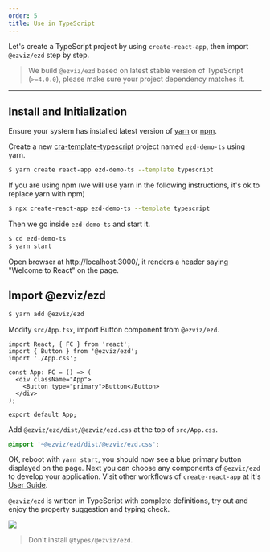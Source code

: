 ```yaml
---
order: 5
title: Use in TypeScript
---
```


Let's create a TypeScript project by using `create-react-app`, then import `@ezviz/ezd` step by step.

> We build `@ezviz/ezd` based on latest stable version of TypeScript (`>=4.0.0`), please make sure your project dependency matches it.

---

## Install and Initialization

Ensure your system has installed latest version of [yarn](https://yarnpkg.com) or [npm](https://www.npmjs.com/).

Create a new [cra-template-typescript](https://github.com/facebook/create-react-app/tree/master/packages/cra-template-typescript) project named `ezd-demo-ts` using yarn.

```bash
$ yarn create react-app ezd-demo-ts --template typescript
```

If you are using npm (we will use yarn in the following instructions, it's ok to replace yarn with npm)

```bash
$ npx create-react-app ezd-demo-ts --template typescript
```

Then we go inside `ezd-demo-ts` and start it.

```bash
$ cd ezd-demo-ts
$ yarn start
```

Open browser at http://localhost:3000/, it renders a header saying "Welcome to React" on the page.

## Import @ezviz/ezd

```bash
$ yarn add @ezviz/ezd
```

Modify `src/App.tsx`, import Button component from `@ezviz/ezd`.

```tsx
import React, { FC } from 'react';
import { Button } from '@ezviz/ezd';
import './App.css';

const App: FC = () => (
  <div className="App">
    <Button type="primary">Button</Button>
  </div>
);

export default App;
```

Add `@ezviz/ezd/dist/@ezviz/ezd.css` at the top of `src/App.css`.

```css
@import '~@ezviz/ezd/dist/@ezviz/ezd.css';
```

OK, reboot with `yarn start`, you should now see a blue primary button displayed on the page. Next you can choose any components of `@ezviz/ezd` to develop your application. Visit other workflows of `create-react-app` at it's [User Guide](https://create-react-app.dev/docs/getting-started#creating-a-typescript-app).

`@ezviz/ezd` is written in TypeScript with complete definitions, try out and enjoy the property suggestion and typing check.

![](https://gw.alipayobjects.com/zos/antfincdn/26L5vPoLug/8d7da796-175e-40af-8eea-e7031ba09f9f.png)

> Don't install `@types/@ezviz/ezd`.
